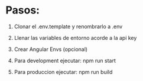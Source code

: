 

# Pasos:
1. Clonar el .env.template y renombrarlo a .env
2. Llenar las variables de entorno acorde a la api key
3. Crear Angular Envs (opcional)


4. Para development ejecutar:
npm run start

5. Para produccion ejecutar:
npm run build







